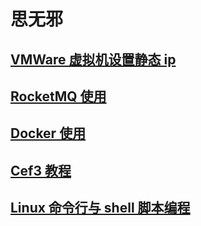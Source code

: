 # 思无邪

## [VMWare 虚拟机设置静态 ip](./ubuntu/index.md)

## [RocketMQ 使用](./rocketMQ/index.md)

## [Docker 使用](./docker/index.md)

## [Cef3 教程](./cef3/index.md)

## [Linux 命令行与 shell 脚本编程](./shell/index.md)
